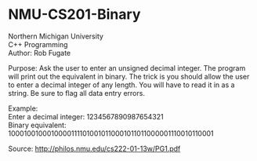 NMU-CS201-Binary
================
Northern Michigan University<br />
C++ Programming<br />
Author: Rob Fugate<br />
<p>Purpose: Ask the user to enter an unsigned decimal integer. The program will print out the equivalent in binary. The trick is you should allow the user to enter a decimal integer of any length. You will have to read it in as a string. Be sure to flag all data entry errors.</p>
Example: <br />
Enter a decimal integer: 1234567890987654321<br />
Binary equivalent: 10001001000100001111010010110001011011000001110010110001<br />

Source: http://philos.nmu.edu/cs222-01-13w/PG1.pdf
